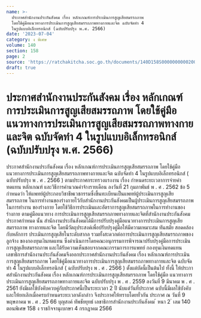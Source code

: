 ```yaml
---
name: >-
  ประกาศสำนักงานประกันสังคม เรื่อง หลักเกณฑ์การประเมินการสูญเสียสมรรถภาพ
  โดยใช้คู่มือแนวทางการประเมินการสูญเสียสมรรถภาพทางกายและจิต ฉบับจัดทำ 4
  ในรูปแบบอิเล็กทรอนิกส์ (ฉบับปรับปรุง พ.ศ. 2566)
date: '2023-07-04'
category: ง พิเศษ
volume: 140
section: 158
page: 2
source: 'https://ratchakitcha.soc.go.th/documents/140D158S0000000000200.pdf'
draft: true
---
```


# ประกาศสำนักงานประกันสังคม เรื่อง หลักเกณฑ์การประเมินการสูญเสียสมรรถภาพ โดยใช้คู่มือแนวทางการประเมินการสูญเสียสมรรถภาพทางกายและจิต ฉบับจัดทำ 4 ในรูปแบบอิเล็กทรอนิกส์ (ฉบับปรับปรุง พ.ศ. 2566)

ประกาศสํานักงานประกันสังคม เรื่อง หลักเกณฑ์การประเมินการสูญเสียสมรรถภาพ โดยใช้คู่มือแนวทางการประเมินการสูญเสียสมรรถภาพทางกายและจิต ฉบับจัดทํา 4 ในรูปแบบอิเล็กทรอนิกส์ ( ฉบับปรับปรุง พ . ศ . 2566 ) ตามประกาศกระทรวงแรงงาน เรื่อง กําหนดระยะเวลาการจ่ายค่าทดแทน หลักเกณฑ์ และวิธีการคํานวณค่าจ้างรายเดือน ลงวันที่ 21 กุมภาพันธ์ พ . ศ . 2562 ข้อ 5 กําหนดว่า ให้แพทย์ผู้ประกอบวิชาชีพเวชกรรมซึ่งขึ้นทะเบียนเป็นแพทย์ผู้ประเมินการสูญเสียสมรรถภาพ ในการทํางานของร่างกายไว้กับสํานักงานประกันสังคมเป็นผู้ประเมินการสูญเสียสมรรถภาพในการทํางาน ของร่างกาย โดยใช้วิธีการประเมินและอัตราการสูญเสียสมรรถภาพในการทํางานของร่างกาย ตามคู่มือแนวทาง การประเมินการสูญเสียสมรรถภาพทางกายและจิตที่สํานักงานประกันสังคมประกาศกําหนด นั้น สํานักงานประกันสังคมได้มีการปรับปรุงคู่มือแนวทางการประเมินการสูญเสียสมรรถภาพ ทางกายและจิต โดยมีวัตถุประสงค์เพื่อปรับปรุงคู่มือให้มีความเหมาะสม ทันสมัย สอดคล้องกับหลักการ ประเมินการสูญเสียในระดับสากล รวมทั้งสะดวกต่อการประเมินการสูญเสียสมรรถภาพของลูกจ้าง ของกองทุนเงินทดแทน ซึ่งดําเนินการโดยคณะอนุกรรมการพิจารณาปรับปรุงคู่มือการประเมิน การสูญเสียสมรรถภาพ และได้รับความเห็นชอบจากคณะกรรมการการแพทย์ กองทุนเงินทดแทน เลขาธิการสํานักงานประกันสังคมจึงออกประกาศสํานักงานประกันสังคม เรื่อง หลักเกณฑ์การประเมิน การสูญเสียสมรรถภาพ โดยใช้คู่มือแนวทางการประเมินการสูญเสียสมรรถภาพทางกายและจิต ฉบับจัดทํา 4 ในรูปแบบอิเล็กทรอนิกส์ ( ฉบับปรับปรุง พ . ศ . 2566 ) ตั้งแต่บัดนี้เป็นต้นไป ทั้งนี้ ให้ประกาศสํานักงานประกันสังคม เรื่อง หลักเกณฑ์การประเมินการสูญเสียสมรรถภาพ โดยใช้คู่มือ แนวทางการประเมินการสูญเสียสมรรถภาพทางกายและจิต ฉบับปรับปรุง พ . ศ . 2559 ลงวันที่ 9 มีนาคม พ . ศ . 2561 ยังมีผลใช้บังคับควบคู่กับประกาศนี้เป็นระยะเวลา 2 ปี นับแต่วันที่ประกาศ ฉบับนี้มีผลใช้บังคับ และให้ยกเลิกเมื่อครบกําหนดระยะเวลาดังกล่าว จึงประกาศให้ทราบโดยทั่วกัน ประกาศ ณ วันที่ 9 พฤษภาคม พ . ศ . 25 66 บุญสงค์ ทัพชัยยุทธ์ เลขาธิการสํานักงานประกันสังคม ้ หนา 2 ่ เลม 140 ตอนพิเศษ 158 ง ราชกิจจานุเบกษา 4 กรกฎาคม 2566

